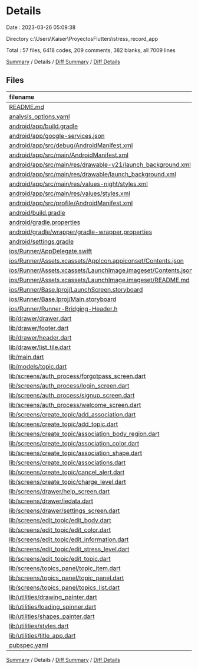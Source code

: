 # Details

Date : 2023-03-26 05:09:38

Directory c:\\Users\\Kaiser\\ProyectosFlutters\\stress_record_app

Total : 57 files,  6418 codes, 209 comments, 382 blanks, all 7009 lines

[Summary](results.md) / Details / [Diff Summary](diff.md) / [Diff Details](diff-details.md)

## Files
| filename | language | code | comment | blank | total |
| :--- | :--- | ---: | ---: | ---: | ---: |
| [README.md](/README.md) | Markdown | 10 | 0 | 7 | 17 |
| [analysis_options.yaml](/analysis_options.yaml) | YAML | 3 | 23 | 4 | 30 |
| [android/app/build.gradle](/android/app/build.gradle) | Groovy | 55 | 5 | 13 | 73 |
| [android/app/google-services.json](/android/app/google-services.json) | JSON | 40 | 0 | 0 | 40 |
| [android/app/src/debug/AndroidManifest.xml](/android/app/src/debug/AndroidManifest.xml) | XML | 4 | 4 | 1 | 9 |
| [android/app/src/main/AndroidManifest.xml](/android/app/src/main/AndroidManifest.xml) | XML | 28 | 6 | 1 | 35 |
| [android/app/src/main/res/drawable-v21/launch_background.xml](/android/app/src/main/res/drawable-v21/launch_background.xml) | XML | 4 | 7 | 2 | 13 |
| [android/app/src/main/res/drawable/launch_background.xml](/android/app/src/main/res/drawable/launch_background.xml) | XML | 4 | 7 | 2 | 13 |
| [android/app/src/main/res/values-night/styles.xml](/android/app/src/main/res/values-night/styles.xml) | XML | 9 | 9 | 1 | 19 |
| [android/app/src/main/res/values/styles.xml](/android/app/src/main/res/values/styles.xml) | XML | 9 | 9 | 1 | 19 |
| [android/app/src/profile/AndroidManifest.xml](/android/app/src/profile/AndroidManifest.xml) | XML | 4 | 4 | 1 | 9 |
| [android/build.gradle](/android/build.gradle) | Groovy | 28 | 0 | 5 | 33 |
| [android/gradle.properties](/android/gradle.properties) | Properties | 3 | 0 | 1 | 4 |
| [android/gradle/wrapper/gradle-wrapper.properties](/android/gradle/wrapper/gradle-wrapper.properties) | Properties | 5 | 0 | 1 | 6 |
| [android/settings.gradle](/android/settings.gradle) | Groovy | 8 | 0 | 4 | 12 |
| [ios/Runner/AppDelegate.swift](/ios/Runner/AppDelegate.swift) | Swift | 12 | 0 | 2 | 14 |
| [ios/Runner/Assets.xcassets/AppIcon.appiconset/Contents.json](/ios/Runner/Assets.xcassets/AppIcon.appiconset/Contents.json) | JSON | 122 | 0 | 1 | 123 |
| [ios/Runner/Assets.xcassets/LaunchImage.imageset/Contents.json](/ios/Runner/Assets.xcassets/LaunchImage.imageset/Contents.json) | JSON | 23 | 0 | 1 | 24 |
| [ios/Runner/Assets.xcassets/LaunchImage.imageset/README.md](/ios/Runner/Assets.xcassets/LaunchImage.imageset/README.md) | Markdown | 3 | 0 | 2 | 5 |
| [ios/Runner/Base.lproj/LaunchScreen.storyboard](/ios/Runner/Base.lproj/LaunchScreen.storyboard) | XML | 36 | 1 | 1 | 38 |
| [ios/Runner/Base.lproj/Main.storyboard](/ios/Runner/Base.lproj/Main.storyboard) | XML | 25 | 1 | 1 | 27 |
| [ios/Runner/Runner-Bridging-Header.h](/ios/Runner/Runner-Bridging-Header.h) | C++ | 1 | 0 | 1 | 2 |
| [lib/drawer/drawer.dart](/lib/drawer/drawer.dart) | Dart | 72 | 0 | 4 | 76 |
| [lib/drawer/footer.dart](/lib/drawer/footer.dart) | Dart | 124 | 0 | 5 | 129 |
| [lib/drawer/header.dart](/lib/drawer/header.dart) | Dart | 34 | 0 | 2 | 36 |
| [lib/drawer/list_tile.dart](/lib/drawer/list_tile.dart) | Dart | 56 | 0 | 5 | 61 |
| [lib/main.dart](/lib/main.dart) | Dart | 116 | 0 | 10 | 126 |
| [lib/models/topic.dart](/lib/models/topic.dart) | Dart | 119 | 0 | 17 | 136 |
| [lib/screens/auth_process/forgotpass_screen.dart](/lib/screens/auth_process/forgotpass_screen.dart) | Dart | 218 | 0 | 13 | 231 |
| [lib/screens/auth_process/login_screen.dart](/lib/screens/auth_process/login_screen.dart) | Dart | 365 | 0 | 19 | 384 |
| [lib/screens/auth_process/signup_screen.dart](/lib/screens/auth_process/signup_screen.dart) | Dart | 467 | 0 | 24 | 491 |
| [lib/screens/auth_process/welcome_screen.dart](/lib/screens/auth_process/welcome_screen.dart) | Dart | 383 | 0 | 8 | 391 |
| [lib/screens/create_topic/add_association.dart](/lib/screens/create_topic/add_association.dart) | Dart | 67 | 0 | 3 | 70 |
| [lib/screens/create_topic/add_topic.dart](/lib/screens/create_topic/add_topic.dart) | Dart | 504 | 3 | 10 | 517 |
| [lib/screens/create_topic/association_body_region.dart](/lib/screens/create_topic/association_body_region.dart) | Dart | 154 | 0 | 6 | 160 |
| [lib/screens/create_topic/association_color.dart](/lib/screens/create_topic/association_color.dart) | Dart | 165 | 0 | 6 | 171 |
| [lib/screens/create_topic/association_shape.dart](/lib/screens/create_topic/association_shape.dart) | Dart | 231 | 2 | 7 | 240 |
| [lib/screens/create_topic/associations.dart](/lib/screens/create_topic/associations.dart) | Dart | 315 | 17 | 11 | 343 |
| [lib/screens/create_topic/cancel_alert.dart](/lib/screens/create_topic/cancel_alert.dart) | Dart | 42 | 0 | 2 | 44 |
| [lib/screens/create_topic/charge_level.dart](/lib/screens/create_topic/charge_level.dart) | Dart | 161 | 0 | 7 | 168 |
| [lib/screens/drawer/help_screen.dart](/lib/screens/drawer/help_screen.dart) | Dart | 32 | 0 | 3 | 35 |
| [lib/screens/drawer/iedata.dart](/lib/screens/drawer/iedata.dart) | Dart | 32 | 0 | 3 | 35 |
| [lib/screens/drawer/settings_screen.dart](/lib/screens/drawer/settings_screen.dart) | Dart | 634 | 0 | 23 | 657 |
| [lib/screens/edit_topic/edit_body.dart](/lib/screens/edit_topic/edit_body.dart) | Dart | 241 | 0 | 13 | 254 |
| [lib/screens/edit_topic/edit_color.dart](/lib/screens/edit_topic/edit_color.dart) | Dart | 133 | 0 | 10 | 143 |
| [lib/screens/edit_topic/edit_information.dart](/lib/screens/edit_topic/edit_information.dart) | Dart | 303 | 0 | 10 | 313 |
| [lib/screens/edit_topic/edit_stress_level.dart](/lib/screens/edit_topic/edit_stress_level.dart) | Dart | 114 | 0 | 7 | 121 |
| [lib/screens/edit_topic/edit_topic.dart](/lib/screens/edit_topic/edit_topic.dart) | Dart | 259 | 9 | 12 | 280 |
| [lib/screens/topics_panel/topic_item.dart](/lib/screens/topics_panel/topic_item.dart) | Dart | 174 | 13 | 13 | 200 |
| [lib/screens/topics_panel/topic_panel.dart](/lib/screens/topics_panel/topic_panel.dart) | Dart | 147 | 0 | 8 | 155 |
| [lib/screens/topics_panel/topics_list.dart](/lib/screens/topics_panel/topics_list.dart) | Dart | 79 | 49 | 9 | 137 |
| [lib/utilities/drawing_painter.dart](/lib/utilities/drawing_painter.dart) | Dart | 32 | 0 | 8 | 40 |
| [lib/utilities/loading_spinner.dart](/lib/utilities/loading_spinner.dart) | Dart | 38 | 0 | 6 | 44 |
| [lib/utilities/shapes_painter.dart](/lib/utilities/shapes_painter.dart) | Dart | 91 | 0 | 23 | 114 |
| [lib/utilities/styles.dart](/lib/utilities/styles.dart) | Dart | 13 | 0 | 3 | 16 |
| [lib/utilities/title_app.dart](/lib/utilities/title_app.dart) | Dart | 28 | 0 | 2 | 30 |
| [pubspec.yaml](/pubspec.yaml) | YAML | 39 | 40 | 17 | 96 |

[Summary](results.md) / Details / [Diff Summary](diff.md) / [Diff Details](diff-details.md)